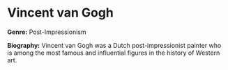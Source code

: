 # Vincent van Gogh

**Genre:** Post-Impressionism

**Biography:**
Vincent van Gogh was a Dutch post-impressionist painter who is among the most famous and influential figures in the history of Western art.

